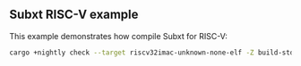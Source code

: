 ## Subxt RISC-V example

This example demonstrates how compile Subxt for RISC-V:

```bash
cargo +nightly check --target riscv32imac-unknown-none-elf -Z build-std
```